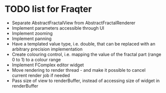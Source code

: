 TODO list for Fraqter
=====================

- Separate AbstractFractalView from AbstractFractalRenderer
- Implement parameters accessible through UI
- Implement zooming
- Implement panning
- Have a templated value type, i.e. double, that can be replaced with an arbitrary precision implementation
- Create colouring control, i.e. mapping the value of the fractal part (range 0 to 1) to a colour range
- Implement FComplex editor widget
- Move rendering to render thread - and make it possible to cancel current render job if needed
- Pass size of view to renderBuffer, instead of accessing size of widget in renderBuffer
